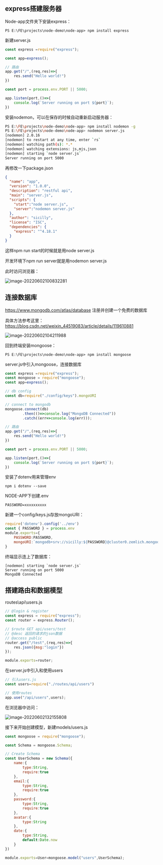## express搭建服务器

Node-app文件夹下安装express：

```shell
PS E:\FE\projects\node-demo\node-app> npm install express
```

新建server.js

```javascript
const express =require("express");

const app=express();

// 路由
app.get("/",(req,res)=>{
    res.send("Hello world!")
})

const port = process.env.PORT || 5000;

app.listen(port,()=>{
    console.log(`Server running on port ${port}`);
})
```

安装nodemon，可以在保存的时候自动重新启动服务器：

```bash
PS E:\FE\projects\node-demo\node-app> npm install nodemon -g
PS E:\FE\projects\node-demo\node-app> nodemon server.js
[nodemon] 2.0.16
[nodemon] to restart at any time, enter `rs`
[nodemon] watching path(s): *.*
[nodemon] watching extensions: js,mjs,json
[nodemon] starting `node server.js`
Server running on port 5000
```

再修改一下package.json

```json
{
  "name": "app",
  "version": "1.0.0",
  "description": "restful api",
  "main": "server.js",
  "scripts": {
    "start":"node server.js",
    "server":"nodemon server.js"
  },
  "author": "sicilly",
  "license": "ISC",
  "dependencies": {
    "express": "^4.18.1"
  }
}

```

这样npm run start的时候就是用node server.js

开发环境下npm run server就是用nodemon server.js

此时访问浏览器：

![image-20220602100832281](https://picture-1308610694.cos.ap-nanjing.myqcloud.com/202206021008322.png)

## 连接数据库

https://www.mongodb.com/atlas/database 注册并创建一个免费的数据库

具体方法参考这里：https://blog.csdn.net/weixin_44519083/article/details/119610881

![image-20220602104211988](https://picture-1308610694.cos.ap-nanjing.myqcloud.com/202206021042045.png)

回到终端安装mongoose：

```
PS E:\FE\projects\node-demo\node-app> npm install mongoose
```

server.js中引入mongoose，连接数据库

```js
const express =require("express");
const mongoose = require("mongoose");
const app=express();

// db config
const db=require("./config/keys").mongoURI

// connect to mongodb
mongoose.connect(db)
        .then(()=>console.log("MongoDB Connected"))
        .catch((err=>console.log(err)));

// 路由
app.get("/",(req,res)=>{
    res.send("Hello world!")
})

const port = process.env.PORT || 5000;

app.listen(port,()=>{
    console.log(`Server running on port ${port}`);
})
```

安装了dotenv用来管理env

```
npm i dotenv --save 
```

NODE-APP下创建.env

```
PASSWORD=xxxxxxxxxx
```

新建一个config/keys.js存放mongoURI：

```js
require('dotenv').config('../env')
const { PASSWORD } = process.env
module.exports={
    PASSWORD:PASSWORD,
    mongoURI:`mongodb+srv://sicilly:${PASSWORD}@cluster0.zemlich.mongodb.net/?retryWrites=true&w=majority`
}
```

终端显示连上了数据库：

```
[nodemon] starting `node server.js`
Server running on port 5000
MongoDB Connected
```

## 搭建路由和数据模型

routes\api\users.js

```js
// @login & register
const express = require("express");
const router = express.Router();

// $route GET api/users/test
// @desc 返回的请求的json数据
// @access public
router.get("/test",(req,res)=>{
    res.json({msg:"login"})
});

module.exports=router;
```

在server.js中引入和使用users

```js
// 引入users.js
const users=require("./routes/api/users")

// 使用routes
app.use("/api/users",users);
```

在浏览器中访问：

![image-20220602132155808](https://picture-1308610694.cos.ap-nanjing.myqcloud.com/202206021321867.png)

接下来开始创建模型，新建models/users.js

```js
const mongoose = require("mongoose");

const Schema = mongoose.Schema;

// Create Schema
const UserSchema = new Schema({
    name:{
        type:String,
        require:true
    },
    email:{
        type:String,
        require:true
    },
    password:{
        type:String,
        require:true
    },
    avatar:{
        type:String
    },
    date:{
        type:String,
        default:Date.now
    }
})

module.exports=User=mongoose.model("users",UserSchema);
```


